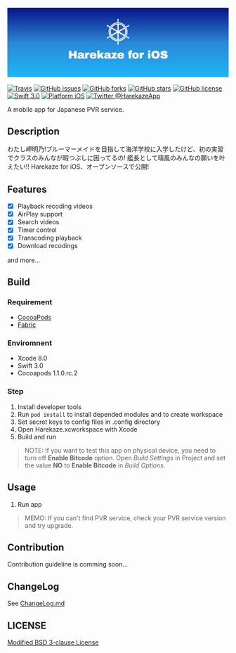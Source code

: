 ![Harekaze for iOS](.github/banner.png)

[![Travis](https://img.shields.io/travis/Harekaze/Harekaze-iOS.svg?maxAge=2592000&style=flat-square)](https://travis-ci.org/Harekaze/Harekaze-iOS)
[![GitHub issues](https://img.shields.io/github/issues/Harekaze/Harekaze-iOS.svg?style=flat-square)](https://github.com/Harekaze/Harekaze-iOS/issues)
[![GitHub forks](https://img.shields.io/github/forks/Harekaze/Harekaze-iOS.svg?style=flat-square)](https://github.com/Harekaze/Harekaze-iOS/network)
[![GitHub stars](https://img.shields.io/github/stars/Harekaze/Harekaze-iOS.svg?style=flat-square)](https://github.com/Harekaze/Harekaze-iOS/stargazers)
[![GitHub license](https://img.shields.io/badge/license-New%20BSD-blue.svg?style=flat-square)](https://raw.githubusercontent.com/Harekaze/Harekaze-iOS/master/LICENSE.md)
[![Swift 3.0](https://img.shields.io/badge/swift-3.0-orange.svg?style=flat-square)](https://developer.apple.com/swift/)
[![Platform iOS](https://img.shields.io/badge/platform-ios-lightgrey.svg?style=flat-square)](https://developer.apple.com/ios/)
[![Twitter @HarekazeApp](https://img.shields.io/badge/twitter-@HarekazeApp-1FB7F7.svg?style=flat-square)](https://twitter.com/HarekazeApp)

A mobile app for Japanese PVR service.

## Description
わたし岬明乃!ブルーマーメイドを目指して海洋学校に入学したけど、初の実習でクラスのみんなが暇つぶしに困ってるの!
艦長として晴風のみんなの願いを叶えたい!! Harekaze for iOS、オープンソースで公開! 

## Features
- [x] Playback recoding videos
- [x] AirPlay support
- [x] Search videos 
- [x] Timer control
- [x] Transcoding playback
- [x] Download recodings

and more... 


## Build
### Requirement
- [CocoaPods](https://cocoapods.org)
- [Fabric](https://get.fabric.io/)

### Enviromnent
- Xcode 8.0
- Swift 3.0
- Cocoapods 1.1.0.rc.2

### Step
1. Install developer tools
2. Run `pod install` to install depended modules and to create workspace
3. Set secret keys to config files in .config directory
4. Open Harekaze.xcworkspace with Xcode
5. Build and run

> NOTE: If you want to test this app on physical device, you need to turn off **Enable Bitcode** option.
Open _Build Settings_ in Project and set the value **NO** to **Enable Bitcode** in _Build Options_.

## Usage
1. Run app

> MEMO: If you can't find PVR service, check your PVR service version and try upgrade.

## Contribution
Contribution guideline is comming soon...

## ChangeLog
See [ChangeLog.md](ChangeLog.md)

## LICENSE
[Modified BSD 3-clause License](LICENSE.md)
